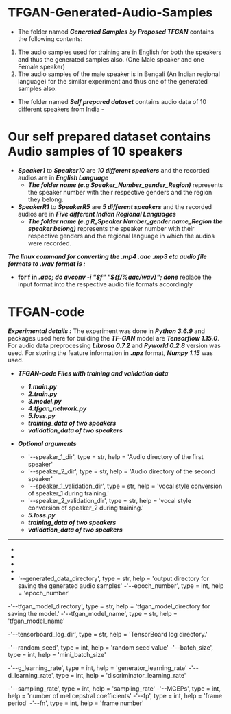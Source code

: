 # TFGAN-Generated-Audio-Samples
- The folder named ***Generated Samples by Proposed TFGAN*** contains the following  contents:
1. The audio samples used for training are in English for both the speakers and thus the generated samples also. (One Male speaker and one Female speaker)
2. The audio samples of the male speaker is in Bengali (An Indian regional language) for the similar experiment and thus one of the generated samples also.
- The folder named ***Self prepared dataset*** contains audio data of 10 different speakers from India -
# Our self prepared dataset contains Audio samples of 10 speakers
- ***Speaker1*** to ***Speaker10*** are ***10 different speakers*** and the recorded audios are in ***English Language***
  - ***The folder name (e.g Speaker_Number_gender_Region)*** represents the speaker number with their respective genders and the region they belong.
- ***SpeakerR1*** to ***SpeakerR5*** are ***5 different speakers*** and the recorded audios are in ***Five different Indian Regional Languages***
  - ***The folder name (e.g R_Speaker Number_gender name_Region the speaker belong)*** represents the speaker number with their respective genders and the regional language in which the audios were recorded.

***The linux command for converting the .mp4 .aac .mp3 etc audio file formats to .wav format is :***

- **for f in *.aac; do avconv -i "$f" "${f/%aac/wav}"; done*** replace the input format into the respective audio file formats accordingly 
# TFGAN-code 
***Experimental details  :***
The experiment was done in ***Python 3.6.9*** and packages used
here for building the ***TF-GAN*** model are ***Tensorflow 1.15.0***. For audio data preprocessing ***Librosa 0.7.2***
and ***Pyworld 0.2.8*** version was used. For storing the feature
information in ***.npz*** format, ***Numpy 1.15*** was used.
- ***TFGAN-code Files with training and validation data*** 
  - ***1.main.py*** 
  - ***2.train.py*** 
  - ***3.model.py*** 
  - ***4.tfgan_network.py*** 
  - ***5.loss.py*** 
  - ***training_data of two speakers*** 
  - ***validation_data of two speakers***

- ***Optional arguments*** 
  - '--speaker_1_dir', type = str, help = 'Audio directory of the first speaker'
  - '--speaker_2_dir', type = str, help = 'Audio directory of the second speaker'
  - '--speaker_1_validation_dir', type = str, help = 'vocal style conversion of speaker_1  during  training.'
  - '--speaker_2_validation_dir', type = str, help = 'vocal style conversion of speaker_2  during  training.'
  - ***5.loss.py*** 
  - ***training_data of two speakers*** 
  - ***validation_data of two speakers***
  
******

  -
  -
  -
  - 
  - '--generated_data_directory', type = str, help = 'output directory for saving the generated audio samples'
  -'--epoch_number', type = int, help = 'epoch_number'
    
   -'--tfgan_model_directory', type = str, help = 'tfgan_model_directory for saving the model.'
   -'--tfgan_model_name', type = str, help = 'tfgan_model_name'

   -'--tensorboard_log_dir', type = str, help = 'TensorBoard log directory.'

   -'--random_seed', type = int, help = 'random seed value'
   -'--batch_size', type = int, help = 'mini_batch_size'
    
   -'--g_learning_rate', type = int, help = 'generator_learning_rate'
  -'--d_learning_rate', type = int, help = 'discriminator_learning_rate'

   -'--sampling_rate', type = int, help = 'sampling_rate'
    -'--MCEPs', type = int, help = 'number of mel cepstral coefficients'
    -'--fp', type = int, help = 'frame period'
    -'--fn', type = int, help = 'frame number'

    
